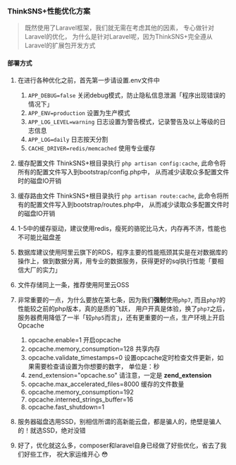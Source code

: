 ### ThinkSNS+性能优化方案
> 既然使用了Laravel框架，我们就无需在考虑其他的因素， 专心做针对Laravel的优化，
为什么是针对Laravel呢，因为ThinkSNS+完全遵从Laravel的扩展包开发方式

#### 部署方式
1. 在进行各种优化之前，首先第一步请设置.env文件中
    1. ```APP_DEBUG=false``` 关闭debug模式，防止隐私信息泄漏「程序出现错误的情况下」
    2. ```APP_ENV=production``` 设置为生产模式
    3. ```APP_LOG_LEVEL=warning``` 日志设置为警告模式，记录警告及以上等级的日志信息
    4. ```APP_LOG=daily``` 日志按天分割
    5. ```CACHE_DRIVER=redis/memcached``` 使用专业缓存

2. 缓存配置文件
    ThinkSNS+根目录执行 ```php artisan config:cache```, 此命令将所有的配置文件写入到bootstrap/config.php中，
    从而减少读取众多配置文件时的磁盘IO开销
3. 缓存路由文件
    ThinkSNS+根目录执行 ```php artisan route:cache```, 此命令将所有的配置文件写入到bootstrap/routes.php中，
    从而减少读取众多配置文件时的磁盘IO开销
4. 1-5中的缓存驱动，建议使用redis，瘦死的骆驼比马大，内存再不济，性能也不可能比磁盘差
5. 数据库建议使用阿里云旗下的RDS，程序主要的性能瓶颈其实是在对数据库的操作上，做到数据分离，用专业的数据服务，获得更好的sql执行性能「要相信大厂的实力」
6. 文件存储同上一条，推荐使用阿里云OSS
7. 非常重要的一点，为什么要放在第七条，因为我们**强制**使用`php7`, 而且`php7`的性能较之前的php版本，真的是质的飞跃，
用户开真是体验，换了`php7`之后，服务器费用降低了一半「较`php5`而言」，还有更重要的一点，生产环境上开启Opcache
    1. opcache.enable=1 开启opcache
    2. opcache.memory_consumption=128 共享内存
    3. opcache.validate_timestamps=0 设置opcache定时检查文件更新，如果需要检查请设置为你想要的数字， 单位是：秒
    4. zend_extension="opcache.so" 请注意，一定是 **zend_extension**
    5. opcache.max_accelerated_files=8000 缓存的文件数量
    6. opcache.memory_consumption=192
    7. opcache.interned_strings_buffer=16
    8. opcache.fast_shutdown=1
8. 服务器磁盘选用SSD，别相信所谓的高新能云盘，都是骗人的，绝壁是骗人的！就选SSD，绝对没错
9. 好了，优化就这么多，composer和laravel自身已经做了好些优化，省去了我们好些工作，
祝大家运维开心 😳

    
    